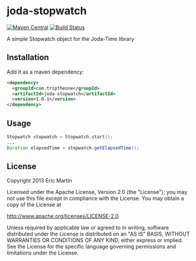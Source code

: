 # joda-stopwatch

[![Maven Central](https://img.shields.io/maven-central/v/com.triptheone/joda-stopwatch.svg)](http://mvnrepository.com/artifact/com.triptheone/joda-stopwatch)
[![Build Status](https://travis-ci.org/eric-martin/joda-stopwatch.png)](https://travis-ci.org/eric-martin/joda-stopwatch)

A simple Stopwatch object for the Joda-Time library

## Installation

Add it as a maven dependency:
```xml
<dependency>
  <groupId>com.triptheone</groupId>
  <artifactId>joda-stopwatch</artifactId>
  <version>1.0.1</version>
</dependency>
```

## Usage

```java
Stopwatch stopwatch = Stopwatch.start();
...
Duration elapsedTime = stopwatch.getElapsedTime();
```

## License

Copyright 2013 Eric Martin

Licensed under the Apache License, Version 2.0 (the "License");
you may not use this file except in compliance with the License.
You may obtain a copy of the License at

  http://www.apache.org/licenses/LICENSE-2.0

Unless required by applicable law or agreed to in writing, software
distributed under the License is distributed on an "AS IS" BASIS,
WITHOUT WARRANTIES OR CONDITIONS OF ANY KIND, either express or implied.
See the License for the specific language governing permissions and
limitations under the License.

